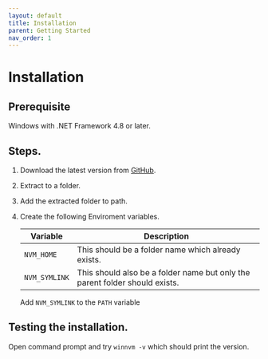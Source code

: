 ```yaml
---
layout: default
title: Installation
parent: Getting Started
nav_order: 1
---
```

# Installation

## Prerequisite

Windows with .NET Framework 4.8 or later.

## Steps.

1. Download the latest version from [GitHub][download].
2. Extract to a folder.
3. Add the extracted folder to path.
4. Create the following Enviroment variables.

    | Variable      | Description                                                                 |
    |---------------|-----------------------------------------------------------------------------|
    | `NVM_HOME`    | This should be a folder name which already exists.                          |
    | `NVM_SYMLINK` | This should also be a folder name but only the parent folder should exists. |

    Add `NVM_SYMLINK` to the `PATH` variable

## Testing the installation.
Open command prompt and try `winnvm -v` which should print the version.

[download]:https://github.com/winnvm/winnvm/releases/download/v1.0.3/WinNvm-v1.0.3.zip
